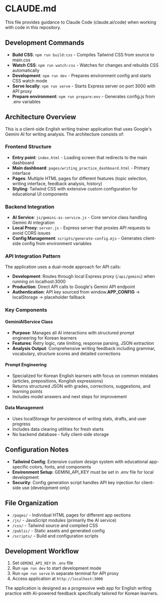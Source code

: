 # CLAUDE.md

This file provides guidance to Claude Code (claude.ai/code) when working with code in this repository.

## Development Commands

- **Build CSS**: `npm run build:css` - Compiles Tailwind CSS from source to main.css
- **Watch CSS**: `npm run watch:css` - Watches for changes and rebuilds CSS automatically
- **Development**: `npm run dev` - Prepares environment config and starts CSS watch mode
- **Serve locally**: `npm run serve` - Starts Express server on port 3000 with API proxy
- **Prepare environment**: `npm run prepare:env` - Generates config.js from .env variables

## Architecture Overview

This is a client-side English writing trainer application that uses Google's Gemini AI for writing analysis. The architecture consists of:

### Frontend Structure
- **Entry point**: `index.html` - Loading screen that redirects to the main dashboard
- **Main dashboard**: `pages/writing_practice_dashboard.html` - Primary interface
- **Pages**: Multiple HTML pages for different features (topic selection, writing interface, feedback analysis, history)
- **Styling**: Tailwind CSS with extensive custom configuration for educational UI components

### Backend Integration
- **AI Service**: `js/gemini-ai-service.js` - Core service class handling Gemini AI integration
- **Local Proxy**: `server.js` - Express server that proxies API requests to avoid CORS issues
- **Config Management**: `scripts/generate-config.mjs` - Generates client-side config from environment variables

### API Integration Pattern
The application uses a dual-mode approach for API calls:
- **Development**: Routes through local Express proxy (`/api/gemini`) when running on localhost:3000
- **Production**: Direct API calls to Google's Gemini API endpoint
- **Authentication**: API key sourced from window.__APP_CONFIG__ → localStorage → placeholder fallback

### Key Components

#### GeminiAIService Class
- **Purpose**: Manages all AI interactions with structured prompt engineering for Korean learners
- **Features**: Retry logic, rate limiting, response parsing, JSON extraction
- **Analysis Output**: Comprehensive writing feedback including grammar, vocabulary, structure scores and detailed corrections

#### Prompt Engineering
- Specialized for Korean English learners with focus on common mistakes (articles, prepositions, Konglish expressions)
- Returns structured JSON with grades, corrections, suggestions, and learning points
- Includes model answers and next steps for improvement

#### Data Management
- Uses localStorage for persistence of writing stats, drafts, and user progress
- Includes data clearing utilities for fresh starts
- No backend database - fully client-side storage

## Configuration Notes

- **Tailwind Config**: Extensive custom design system with educational app-specific colors, fonts, and components
- **Environment Setup**: GEMINI_API_KEY must be set in .env file for local development
- **Security**: Config generation script handles API key injection for client-side use (development only)

## File Organization

- `/pages/` - Individual HTML pages for different app sections
- `/js/` - JavaScript modules (primarily the AI service)
- `/css/` - Tailwind source and compiled CSS
- `/public/` - Static assets and generated config
- `/scripts/` - Build and configuration scripts

## Development Workflow

1. Set `GEMINI_API_KEY` in `.env` file
2. Run `npm run dev` to start development mode
3. Run `npm run serve` in separate terminal for API proxy
4. Access application at `http://localhost:3000`

The application is designed as a progressive web app for English writing practice with AI-powered feedback specifically tailored for Korean learners.